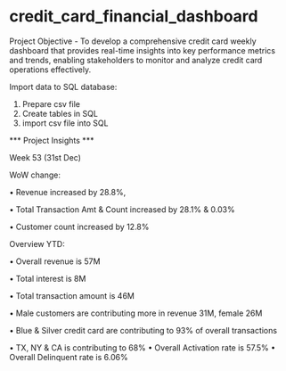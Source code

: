 # credit_card_financial_dashboard
Project Objective - 
To develop a comprehensive credit
card weekly dashboard that
provides real-time insights into key
performance metrics and trends,
enabling stakeholders to monitor
and analyze credit card operations
effectively.

Import data to SQL database:
1. Prepare csv file
2. Create tables in SQL
3. import csv file into SQL

*** Project Insights *** 

Week 53 (31st Dec)

WoW change:

• Revenue increased by 28.8%,

• Total Transaction Amt & Count increased by 28.1% & 0.03%

• Customer count increased by 12.8%

Overview YTD:

• Overall revenue is 57M

• Total interest is 8M

• Total transaction amount is 46M

• Male customers are contributing more in revenue 31M, female 26M

• Blue & Silver credit card are contributing to 93% of overall
transactions

• TX, NY & CA is contributing to 68%
• Overall Activation rate is 57.5%
• Overall Delinquent rate is 6.06%
